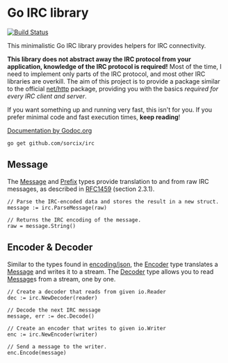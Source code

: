 Go IRC library
===============

[![Build Status](https://drone.io/github.com/sorcix/irc/status.png)](https://drone.io/github.com/sorcix/irc/latest)

[Message]: http://godoc.org/github.com/sorcix/irc#Message "Message type documentation"
[Encoder]: http://godoc.org/github.com/sorcix/irc#Encoder "Encoder type documentation"
[Decoder]: http://godoc.org/github.com/sorcix/irc#Decoder "Decoder type documentation"
[Prefix]: http://godoc.org/github.com/sorcix/irc#Prefix "Prefix type documentation"
[RFC1459]: http://tools.ietf.org/html/rfc1459.html "RFC 1459"
[JSON]: http://golang.org/pkg/encoding/json/ "Package encoding/json in the standard library"

This minimalistic Go IRC library provides helpers for IRC connectivity.

**This library does not abstract away the IRC protocol from your application, knowledge of the IRC protocol is required!** Most of the time, I need to implement only parts of the IRC protocol, and most other IRC libraries are overkill. The aim of this project is to provide a package similar to the official [net/http](http://golang.org/pkg/net/http/ "HTTP") package, providing you with the basics *required for every IRC client and server*.

If you want something up and running very fast, this isn't for you. If you prefer minimal code and fast execution times, **keep reading**!

[Documentation by Godoc.org](http://godoc.org/github.com/sorcix/irc "Documentation")

    go get github.com/sorcix/irc

Message
--------
The [Message][] and [Prefix][] types provide translation to and from raw IRC messages, as described in [RFC1459][] (section 2.3.1).

    // Parse the IRC-encoded data and stores the result in a new struct.
    message := irc.ParseMessage(raw)

    // Returns the IRC encoding of the message.
    raw = message.String()

Encoder & Decoder
-----------------
Similar to the types found in [encoding/json][JSON], the [Encoder][] type translates a [Message][] and writes it to a stream. The [Decoder][] type allows you to read [Message][]s from a stream, one by one.

    // Create a decoder that reads from given io.Reader
    dec := irc.NewDecoder(reader)

    // Decode the next IRC message
    message, err := dec.Decode()

    // Create an encoder that writes to given io.Writer
    enc := irc.NewEncoder(writer)

    // Send a message to the writer.
    enc.Encode(message)
